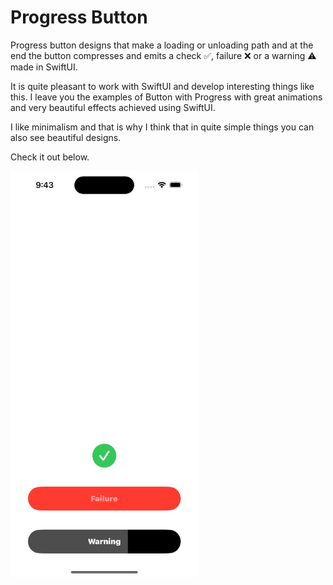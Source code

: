 # Progress Button 
Progress button designs that make a loading or unloading path and at the end the button compresses and emits a check ✅, failure ❌ or a warning ⚠️ made in SwiftUI.

It is quite pleasant to work with SwiftUI and develop interesting things like this. I leave you the examples of Button with Progress with great animations and very beautiful effects achieved using SwiftUI.

I like minimalism and that is why I think that in quite simple things you can also see beautiful designs.

Check it out below.

<img src="https://raw.githubusercontent.com/ElioFernandez/PogressButton/refs/heads/main/Simulator%20Screenshot%20-%20iPhone%2015%20Pro%20-%202024-12-11%20at%2021.43.05.png" width="300" height="650">

